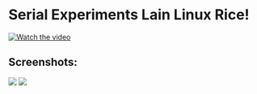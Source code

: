 # Serial Experiments Lain Linux Rice!

[![Watch the video](https://img.youtube.com/vi/Leuyjxx0Pm0/maxresdefault.jpg)](https://youtu.be/Leuyjxx0Pm0)

## Screenshots:
![](https://cdn.discordapp.com/attachments/994635840238133299/1337834637296406588/image.png?ex=67aadd59&is=67a98bd9&hm=8fe7e2dd3103b3b4257371c0ac5dd86affa7b8c330a8746c9c64455586a79696&)
![](https://cdn.discordapp.com/attachments/994635840238133299/1337848631599956079/image.png?ex=67aaea61&is=67a998e1&hm=54023b768016d622ea499d0088b6de8e26136b73d55998e64f71f67d13352abd&)
